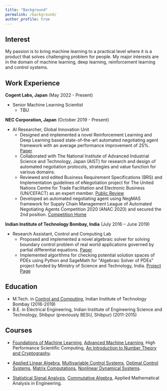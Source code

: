 ```yaml
---
title: "Background"
permalink: /background/
author_profile: true
---
```


Interest
------
My passion is to bring machine learning to a practical level where it is a product that solves challenging problem for people.
My major interests are in the domain of machine learning, deep learning, reinforcement learning and control systems.


Work Experience
------
**Cogent Labs, Japan**
(May 2022 - Present)

* Senior Machine Learning Scientist
    * TBU


**NEC Corporation, Japan**
(October 2019 - Present)

* AI Researcher, Global Innovation Unit
    * Designed and implemented a novel Reinforcement Learning and Deep Learning based state-of-the-art automated negotiating agent framework with an average performance improvement of 25%. [Paper](https://dl.acm.org/doi/10.5555/3463952.3464087)
    * Collaborated with The National Institute of Advanced Industrial Science and Technology, Japan (AIST) for research and design of automated negotiation protocols, strategies and value function for various domains.
    * Reviewed and edited Business Requirement Specifications (BRS) and Implementation guidelines of eNegotiation project for The United Nations Centre for Trade Facilitation and Electronic Business (UN/CEFACT) as an expert member. [Public Review](https://uncefact.unece.org/display/uncefactpublicreview/Public+Review%3A+E-NEGOTIATION+BRS)
    * Developed an automated negotiating agent using NegMAS framework for Supply Chain Management League of Automated Negotiating Agents Competition 2020 (ANAC 2020) and secured the 2nd position. [Competition Home](http://web.tuat.ac.jp/~katfuji/ANAC2020/#:~:text=ANAC%202020%20will%20go%20ahead,postponed%20until%2014th%20July%2C%202020.)



**Indian Institute of Technology Bombay, India**
(July 2016 – June 2019)

* Research Assistant, Control and Computing Lab
    * Proposed and implemented a novel algebraic solver for solving boundary control problem of real world applications governed by partial differential equations. [Paper](https://www.ee.iitb.ac.in/~debasattam/papers/SIAMPD19_ayan.pdf)
    * Implemented algorithms for checking potential solution spaces of PDEs using Python and SageMath for "Algebraic Solver of PDEs" project funded by Ministry of Science and Technology, India. [Project Page](https://www.ee.iitb.ac.in/~debasattam/ASOP.html)




Education
-----
* M.Tech. in [Control and Computing](https://www.ee.iitb.ac.in/~ccgroup/), Indian Institute of Technology Bombay (2016-2019)
* B.E. in Electrical Engineering, Indian Institute of Engineering Science and Technology, Shibpur (previously BESU, Shibpur) (2011-2015)



Courses
-----
* [Foundations of Machine Learning](https://www.cse.iitb.ac.in/~cs725/),
  [Advanced Machine Learning](https://www.cse.iitb.ac.in/~sunita/cs726/),
  High Performance Scientific Computing,
  [An Introduction to Number Theory and Cryptography](https://www.ee.iitb.ac.in/~sarva/courses/EE720/Spring2018.html).

* [Applied Linear Algebra](https://www.ee.iitb.ac.in/~debasattam/ee635.html),
 [Multivariable Control Systems](https://www.ee.iitb.ac.in/~dc/EE640/),
 [Optimal Control Systems](https://www.ee.iitb.ac.in/~dc/EE622/),
 [Matrix Computations](https://www.ee.iitb.ac.in/web/academics/courses/EE636),
 [Nonlinear Dynamical Systems](https://www.ee.iitb.ac.in/~dc/EE613/).

* [Statistical Signal Analysis](https://www.ee.iitb.ac.in/~jayakrishnan.nair/courses/Autumn17-EE601/),
 [Commutative Algebra](http://www.math.iitb.ac.in/~srg/Lecnotes/afspune_des.html),
  Applied Mathematical Analysis in Engineering.
